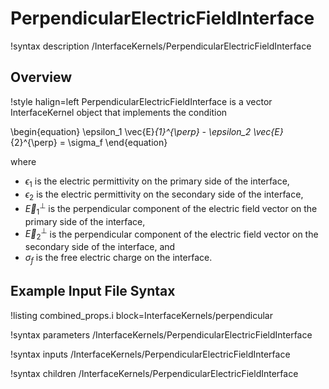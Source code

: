 # PerpendicularElectricFieldInterface

!syntax description /InterfaceKernels/PerpendicularElectricFieldInterface

## Overview

!style halign=left
PerpendicularElectricFieldInterface is a vector InterfaceKernel object that
implements the condition

\begin{equation}
  \epsilon_1 \vec{E}_{1}^{\perp} - \epsilon_2 \vec{E}_{2}^{\perp} = \sigma_f
\end{equation}

where

- $\epsilon_1$ is the electric permittivity on the primary side of the interface,
- $\epsilon_2$ is the electric permittivity on the secondary side of the interface,
- $\vec{E}_{1}^{\perp}$ is the perpendicular component of the electric field vector on the primary side of the interface,
- $\vec{E}_{2}^{\perp}$ is the perpendicular component of the electric field vector on the secondary side of the interface, and
- $\sigma_f$ is the free electric charge on the interface.

## Example Input File Syntax

!listing combined_props.i block=InterfaceKernels/perpendicular


!syntax parameters /InterfaceKernels/PerpendicularElectricFieldInterface

!syntax inputs /InterfaceKernels/PerpendicularElectricFieldInterface

!syntax children /InterfaceKernels/PerpendicularElectricFieldInterface
